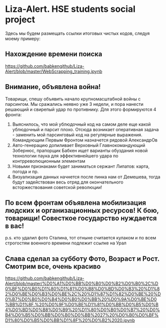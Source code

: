 # Liza-Alert. HSE students social project

Здесь мы будем размещать ссылки итоговых чистых кодов, следуя моему примеру:
## Нахождение времени поиска
https://github.com/babkengithub/Liza-Alert/blob/master/WebScrapping_training.ipynb

## Внимание, объявлена война!
Товарищи, спешу объявить начало крупномасштабной войны с парсингом. Мы сражались неявно уже 3 недели, и пора нанести решающий и свирепый удар по противнику. Для этого формируются 4 фронта:

1. Выяснилось, что мой ублюдочный код на самом деле еще какой ублюдочный и парсит плохо. Отсюда возникает оперативная задача - заменить мой парсинговый код на регулярные выражения. Командующим Первым Фронтом назначется рядовой АлександрОв
2. Авто-генерацию допиливает Верховный Главнокомандующий Зобернюс, прапорщик Бабкен ищет варианты обуздания новой технологии паука для эффективнейшего удара по контрреволюционным элементам
3. Новыми признаками будет заниматься сержант Липатов: карта, погода и пр.
4. Визуализация данных начнется после пинка нам от Демешева, тогда будут задействован весь отряд для окончательного всторжествования советской революции!

## По всем фронтам объявлена мобилизация людских и организационных ресурсов! К бою, товарищи! Совесткое государство нуждается в вас!
p.s. кто удалил фото Сталина, тот отныне считается кулаком и по всем строгостям военного времени подлежит ссылке на Урал

## Слава сделал за субботу Фото, Возраст и Рост. Смотрим все, очень красиво
https://github.com/babkengithub/Liza-Alert/blob/master/%D0%A1%D0%BB%D0%B0%D0%B2%D0%B0%2C%D0%BF%D0%B0%D1%80%D1%81%D0%B8%D0%BD%D0%B3%20%D1%82%D0%BE%D0%B3%D0%BE%2C%20%D1%87%D1%82%D0%BE%20%D0%B7%D0%B0%D0%B4%D0%B0%D0%BB%20%D0%9A%D0%BE%D0%BB%D1%8F.%20%D0%9F%D0%BE%D1%81%D0%BB%D0%B5%D0%B4%D0%BD%D0%B8%D0%B9%20%D1%80%D0%B0%D0%B7%20%D0%B4%D0%B5%D0%BB%D0%B0%D0%BB%2027%20%D0%B0%D0%BF%D1%80%D0%B5%D0%BB%D1%8F%20%D0%B2%2020.ipynb

